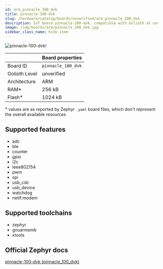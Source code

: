 ```yaml
---
id: arm_pinnacle_100_dvk
title: pinnacle-100-dvk
slug: /hardware/catalog/boards/unverified/arm_pinnacle_100_dvk
description: IoT board pinnacle-100-dvk, compatible with Golioth at unverified level.
image: /img/boards/arm/pinnacle_100_dvk.jpg
sidebar_class_name: hide-item
---
```


[//]: # (This is an auto-generated file, do not edit! Changes to it will be lost upon re-generation)

![pinnacle-100-dvk!](/img/boards/arm/pinnacle_100_dvk.jpg "pinnacle-100-dvk")

|                | Board properties     |
| -------------  | -------------------- |
| Board ID       | `pinnacle_100_dvk` |
| Golioth Level  | unverified       |
| Architecture   | ARM |
| RAM*           | 256 kB |
| Flash*         | 1024 kB |

\* values are as reported by Zephyr `.yaml` board files, which don't represent the overall available resources



## Supported features

* adc
* ble
* counter
* gpio
* i2c
* ieee802154
* pwm
* spi
* usb_cdc
* usb_device
* watchdog
* netif:modem

## Supported toolchains

* zephyr
* gnuarmemb
* xtools

## Official Zephyr docs

[pinnacle-100-dvk (pinnacle_100_dvk)](https://docs.zephyrproject.org/latest/boards/arm/pinnacle_100_dvk/doc/index.html)
